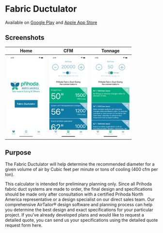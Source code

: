 # Fabric Ductulator

Available on [Google Play]() and [Apple App Store](https://apps.apple.com/us/app/fabric-ductulator/id6477066235)

## Screenshots


| Home | CFM | Tonnage |
| :---: | :---: | :---: |
|<img src="./screenshots/home.png" width="125px" />|<img src="./screenshots/cfm.png" width="125px" />|<img src="./screenshots/tonnage.png" width="125px" />|


## Purpose
The Fabric Ductulator will help determine the recommended diameter for a given volume of air by Cubic feet per minute or tons of cooling (400 cfm per ton). 

This calculator is intended for preliminary planning only. Since all Prihoda fabric duct systems are made to order, the final design and specifications should be made only after consultation with a certified Prihoda North America representative or a design specialist on our direct sales team. Our comprehensive AirTailor® design software and planning process can help you determine the best design and exact specifications for your particular project. If you’ve already developed plans and would like to request a detailed quote, you can send us your specifications using the detailed quote request form here.
